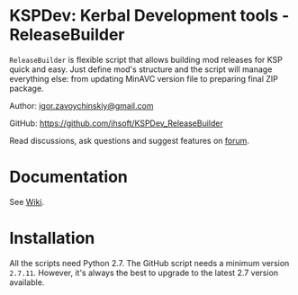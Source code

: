 # KSPDev: Kerbal Development tools - ReleaseBuilder

`ReleaseBuilder` is flexible script that allows building mod releases for KSP quick and easy.
Just define mod's structure and the script will manage everything else: from updating MinAVC
version file to preparing final ZIP package.

Author: igor.zavoychinskiy@gmail.com

GitHub: https://github.com/ihsoft/KSPDev_ReleaseBuilder

Read discussions, ask questions and suggest features on
[forum](http://forum.kerbalspaceprogram.com/index.php?/topic/150786-12-kspdev-logconsole-utils).

# Documentation

See [Wiki](https://github.com/ihsoft/KSPDev_ReleaseBuilder/wiki).

# Installation

All the scripts need Python 2.7. The GitHub script needs a minimum version `2.7.11`. However,
it's always the best to upgrade to the latest 2.7 version available.
